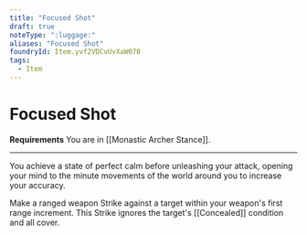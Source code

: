 ```yaml
---
title: "Focused Shot"
draft: true
noteType: ":luggage:"
aliases: "Focused Shot"
foundryId: Item.yvf2VDCvUvXaW070
tags:
  - Item
---
```


# Focused Shot

**Requirements** You are in [[Monastic Archer Stance]].

* * *

You achieve a state of perfect calm before unleashing your attack, opening your mind to the minute movements of the world around you to increase your accuracy.

Make a ranged weapon Strike against a target within your weapon's first range increment. This Strike ignores the target's [[Concealed]] condition and all cover.
